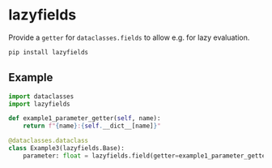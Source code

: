 # lazyfields

Provide a `getter` for `dataclasses.fields` to allow e.g. for lazy evaluation.

```bash
pip install lazyfields
```

## Example

```python
import dataclasses
import lazyfields

def example1_parameter_getter(self, name):
    return f"{name}:{self.__dict__[name]}"

@dataclasses.dataclass
class Example3(lazyfields.Base):
    parameter: float = lazyfields.field(getter=example1_parameter_getter)
```
